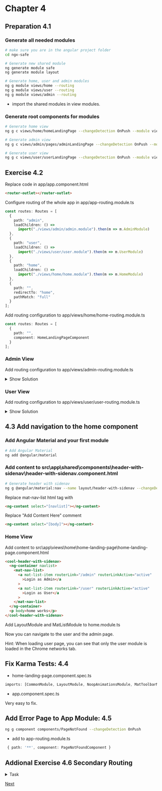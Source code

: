 # Chapter 4

## Preparation 4.1

### Generate all needed modules

```bash
# make sure you are in the angular project folder
cd ngx-safe

# Generate new shared module
ng generate module safe
ng generate module layout

# Generate home, user and admin modules
ng g module views/home --routing
ng g module views/user --routing
ng g module views/admin --routing
```

- import the shared modules in view modules.

### Generate root components for modules

```bash
# Generate home view
ng g c views/home/homeLandingPage --changeDetection OnPush --module views/home
```

```bash
# Generate admin view
ng g c views/admin/pages/adminLandingPage --changeDetection OnPush --module views/admin
```

```bash
# Generate user view
ng g c views/user/userLandingPage --changeDetection OnPush --module views/user
```

## Exercise 4.2

Replace code in app/app.component.html

```html
<router-outlet></router-outlet>
```

Configure routing of the whole app in app/app-routing.module.ts

```typescript
const routes: Routes = [
  {
    path: "admin",
    loadChildren: () =>
      import("./views/admin/admin.module").then(m => m.AdminModule)
  },
  {
    path: "user",
    loadChildren: () =>
      import("./views/user/user.module").then(m => m.UserModule)
  },
  {
    path: "home",
    loadChildren: () =>
      import("./views/home/home.module").then(m => m.HomeModule)
  },
  {
    path: "",
    redirectTo: "home",
    pathMatch: "full"
  }
];
```

Add routing configuration to app/views/home/home-routing.module.ts

```typescript
const routes: Routes = [
  {
    path: "",
    component: HomeLandingPageComponent
  }
];
```

### Admin View

Add routing configuration to app/views/admin-routing.module.ts

<details><summary>Show Solution</summary>

```typescript
const routes: Routes = [
  {
    path: "",
    component: AdminLandingPageComponent
  }
];
```

</details>

### User View

Add routing configuration to app/views/user/user-routing.module.ts

<details><summary>Show Solution</summary>

```typescript
const routes: Routes = [
  {
    path: "",
    component: UserLandingPageComponent
  }
];
```

</details>

## 4.3 Add navigation to the home component

### Add Angular Material and your first module

```bash
# Add Angular Material
ng add @angular/material
```

### Add content to src\app\shared\components\header-with-sidenav\header-with-sidenav.component.html

```bash
# Generate header with sidenav
ng g @angular/material:nav --name layout/header-with-sidenav --changeDetection OnPush --export --module layout --selector cool-header-with-sidenav
```

Replace mat-nav-list html tag with

```html
<ng-content select="[navlist]"></ng-content>
```

Replace "Add Content Here" comment

```html
<ng-content select="[body]"></ng-content>
```

### Home View

Add content to src\app\views\home\home-landing-page\home-landing-page.component.html

```html
<cool-header-with-sidenav>
  <ng-container navlist>
    <mat-nav-list>
      <a mat-list-item routerLink="/admin" routerLinkActive="active"
        >Login as Admin</a
      >
      <a mat-list-item routerLink="/user" routerLinkActive="active"
        >Login as User</a
      >
    </mat-nav-list>
  </ng-container>
  <p body>home works</p>
</cool-header-with-sidenav>
```

Add LayoutModule and MatListModule to home.module.ts

Now you can navigate to the user and the admin page.

Hint: When loading user page, you can see that only the user module is loaded in the Chrome networks tab.

## Fix Karma Tests: 4.4

- home-landing-page.component.spec.ts

```typescript
imports: [CommonModule, LayoutModule, NoopAnimationsModule, MatToolbarModule, MatButtonModule, MatSidenavModule, MatIconModule, MatListModule],
```

- app.component.spec.ts

Very easy to fix.

## Add Error Page to App Module: 4.5

```bash
ng g component components/PageNotFound --changeDetection OnPush
```

- add to app-routing.module.ts

```typescript
 { path: '**', component: PageNotFoundComponent }
```

## Addional Exercise 4.6 Secondary Routing

<details><summary>Task</summary>

```bash
ng g c views/user/containers/userHome  --changeDetection OnPush --module views/user
ng g c views/shared/containers/safe  --export --changeDetection OnPush --module shared
```

To see the user and admin page included into the header and navigation you need secondary routes:

Replace codein app/views/user/user.component.html

```html
<cool-header-with-sidenav>
  <ng-container navlist>
    <mat-nav-list>
      <a mat-list-item routerLink="" routerLinkActive="active">Home</a>
      <a mat-list-item routerLink="/user" routerLinkActive="active">UserHome</a>
    </mat-nav-list>
  </ng-container>
  <div body>
    <router-outlet name="secondary"></router-outlet>
    <a [routerLink]="[{outlets: { secondary: ['safe'] } }]">Safe</a>
  </div>
</cool-header-with-sidenav>
```

- Add SharedModule to user.module.ts

- Add router outlet to app/app.component.html

```html
<router-outlet></router-outlet>
```

Add routes to app/views/user/user.routing.module.ts

```typescript
const routes: Routes = [
  {
    path: "home",
    component: UserComponent,
    children: [
      {
        path: "safe",
        component: SafeComponent,
        outlet: "secondary"
      },
      {
        path: "",
        component: UserHomeComponent,
        outlet: "secondary"
      }
    ]
  },
  {
    path: "",
    redirectTo: "home"
  }
];
```

</details>

[Next](chapter6.md)
